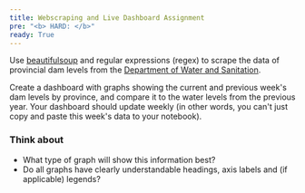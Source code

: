 ```yaml
---
title: Webscraping and Live Dashboard Assignment
pre: "<b> HARD: </b>"
ready: True
---
```


Use [beautifulsoup](https://pypi.org/project/beautifulsoup4/) and regular expressions (regex) to scrape the data of provincial dam levels from the [Department of Water and Sanitation](http://www.dwa.gov.za/Hydrology/Weekly/SumProvince.aspx).

Create a dashboard with graphs showing the current and previous week's dam levels by province, and compare it to the water levels from the previous year. Your dashboard should update weekly (in other words, you can't just copy and paste this week's data to your notebook).

### Think about
- What type of graph will show this information best?
- Do all graphs have clearly understandable headings, axis labels and (if applicable) legends?
